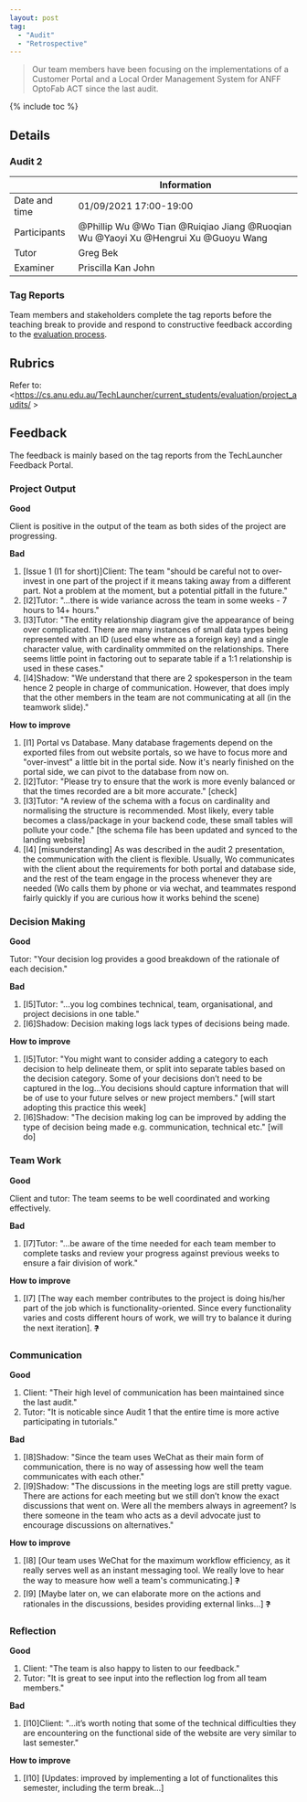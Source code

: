 ```yaml
---
layout: post
tag:
  - "Audit"
  - "Retrospective"
---
```


> Our team members have been focusing on the implementations of a Customer Portal and a Local Order Management System for ANFF OptoFab ACT since the last audit.

{% include toc %}

## Details

### Audit 2

|               | Information                                                                       |
| ------------- | --------------------------------------------------------------------------------- |
| Date and time | 01/09/2021 17:00-19:00                                                            |
| Participants  | @Phillip Wu @Wo Tian @Ruiqiao Jiang @Ruoqian Wu @Yaoyi Xu @Hengrui Xu @Guoyu Wang |
| Tutor         | Greg Bek                                                                          |
| Examiner      | Priscilla Kan John                                                                |

### Tag Reports

Team members and stakeholders complete the tag reports before the teaching break to provide and respond to constructive feedback according to the [evaluation process](https://cs.anu.edu.au/TechLauncher/current_students/evaluation/tag_reports/).

## Rubrics

Refer to: <https://cs.anu.edu.au/TechLauncher/current_students/evaluation/project_audits/ >

## Feedback

The feedback is mainly based on the tag reports from the TechLauncher Feedback Portal.

### Project Output

**Good**

Client is positive in the output of the team as both sides of the project are progressing.

**Bad**

1. [Issue 1 (I1 for short)]Client: The team "should be careful not to over-invest in one part of the project if it means taking away from a different part. Not a problem at the moment, but a potential pitfall in the future."
2. [I2]Tutor: "...there is wide variance across the team in some weeks - 7 hours to 14+ hours."
3. [I3]Tutor: "The entity relationship diagram give the appearance of being over complicated. There are many instances of small data types being represented with an ID (used else where as a foreign key) and a single character value, with cardinality ommmited on the relationships. There seems little point in factoring out to separate table if a 1:1 relationship is used in these cases."
4. [I4]Shadow: "We understand that there are 2 spokesperson in the team hence 2 people in charge of communication. However, that does imply that the other members in the team are not communicating at all (in the teamwork slide)."

**How to improve**

1. [I1] Portal vs Database. Many database fragements depend on the exported files from out website portals, so we have to focus more and "over-invest" a little bit in the portal side. Now it's nearly finished on the portal side, we can pivot to the database from now on.
2. [I2]Tutor: "Please try to ensure that the work is more evenly balanced or that the times recorded are a bit more accurate." [check]
3. [I3]Tutor: "A review of the schema with a focus on cardinality and normalising the structure is recommended. Most likely, every table becomes a class/package in your backend code, these small tables will pollute your code." [the schema file has been updated and synced to the landing website]
4. [I4] [misunderstanding] As was described in the audit 2 presentation, the communication with the client is flexible. Usually, Wo communicates with the client about the requirements for both portal and database side, and the rest of the team engage in the process whenever they are needed (Wo calls them by phone or via wechat, and teammates respond fairly quickly if you are curious how it works behind the scene)

### Decision Making

**Good**

Tutor: "Your decision log provides a good breakdown of the rationale of each decision."

**Bad**

1. [I5]Tutor: "...you log combines technical, team, organisational, and project decisions in one table."
2. [I6]Shadow: Decision making logs lack types of decisions being made.

**How to improve**

1. [I5]Tutor: "You might want to consider adding a category to each decision to help delineate them, or split into separate tables based on the decision category. Some of your decisions don’t need to be captured in the log...You decisions should capture information that will be of use to your future selves or new project members." [will start adopting this practice this week]
2. [I6]Shadow: "The decision making log can be improved by adding the type of decision being made e.g. communication, technical etc." [will do]

### Team Work

**Good**

Client and tutor: The team seems to be well coordinated and working effectively.

**Bad**

1. [I7]Tutor: "...be aware of the time needed for each team member to complete tasks and review your progress against previous weeks to ensure a fair division of work."

**How to improve**

1. [I7] [The way each member contributes to the project is doing his/her part of the job which is functionality-oriented. Since every functionality varies and costs different hours of work, we will try to balance it during the next iteration]. ~~:question:~~

### Communication

**Good**

1. Client: "Their high level of communication has been maintained since the last audit."
2. Tutor: "It is noticable since Audit 1 that the entire time is more active participating in tutorials."

**Bad**

1. [I8]Shadow: "Since the team uses WeChat as their main form of communication, there is no way of assessing how well the team communicates with each other."
2. [I9]Shadow: "The discussions in the meeting logs are still pretty vague. There are actions for each meeting but we still don’t know the exact discussions that went on. Were all the members always in agreement? Is there someone in the team who acts as a devil advocate just to encourage discussions on alternatives."

**How to improve**

1. [I8] [Our team uses WeChat for the maximum workflow efficiency, as it really serves well as an instant messaging tool. We really love to hear the way to measure how well a team's communicating.] ~~:question:~~
2. [I9] [Maybe later on, we can elaborate more on the actions and rationales in the discussions, besides providing external links...] ~~:question:~~

### Reflection

**Good**

1. Client: "The team is also happy to listen to our feedback."
2. Tutor: "It is great to see input into the reflection log from all team members."

**Bad**

1. [I10]Client: "...it’s worth noting that some of the technical difficulties they are encountering on the functional side of the website are very similar to last semester."

**How to improve**

1. [I10] [Updates: improved by implementing a lot of functionalites this semester, including the term break...]
